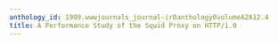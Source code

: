 ```yaml
---
anthology_id: 1999.wwwjournals_journal-ir0anthology0volumeA2A12.4
title: A Performance Study of the Squid Proxy on HTTP/1.0
---
```

